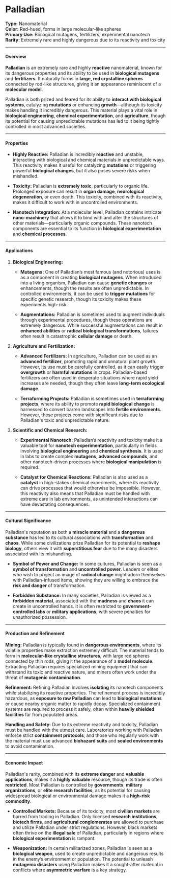 # Palladian

**Type:** Nanomaterial  
**Color:** Red-hued, forms in large molecular-like spheres  
**Primary Use:** Biological mutagens, fertilizers, experimental nanotech  
**Rarity:** Extremely rare and highly dangerous due to its reactivity and toxicity

---

#### **Overview**

**Palladian** is an extremely rare and highly **reactive** nanomaterial, known for its dangerous properties and its ability to be used in **biological mutagens** and **fertilizers**. It naturally forms in **large, red crystalline spheres** connected by rod-like structures, giving it an appearance reminiscent of a **molecular model**.

Palladian is both prized and feared for its ability to **interact with biological systems**, catalyzing **mutations** or enhancing **growth**—although its toxicity makes handling it incredibly dangerous. This material plays a vital role in **biological engineering**, **chemical experimentation**, and **agriculture**, though its potential for causing unpredictable mutations has led to it being tightly controlled in most advanced societies.

---

#### **Properties**

- **Highly Reactive:** Palladian is incredibly **reactive** and unstable, interacting with biological and chemical materials in unpredictable ways. This reactivity makes it useful for catalyzing **mutations** or triggering powerful **biological changes**, but it also poses severe risks when mishandled.
    
- **Toxicity:** Palladian is **extremely toxic**, particularly to organic life. Prolonged exposure can result in **organ damage**, **neurological degeneration**, or even death. This toxicity, combined with its reactivity, makes it difficult to work with in uncontrolled environments.
    
- **Nanotech Integration:** At a molecular level, Palladian contains intricate **nano-machinery** that allows it to bind with and alter the structures of other materials—particularly organic compounds. These nanotech components are essential to its function in **biological experimentation** and **chemical processes**.
    

---

#### **Applications**

1. **Biological Engineering:**
    
    - **Mutagens:** One of Palladian’s most famous (and notorious) uses is as a component in creating **biological mutagens**. When introduced into a living organism, Palladian can cause **genetic changes** or enhancements, though the results are often unpredictable. In controlled environments, it can be used to **trigger mutations** for specific genetic research, though its toxicity makes these experiments high-risk.
        
    - **Augmentations:** Palladian is sometimes used to augment individuals through experimental procedures, though these operations are extremely dangerous. While successful augmentations can result in **enhanced abilities** or **radical biological transformations**, failures often result in catastrophic **cellular damage** or death.
        
2. **Agriculture and Fertilization:**
    
    - **Advanced Fertilizers:** In agriculture, Palladian can be used as an **advanced fertilizer**, promoting rapid and unnatural plant growth. However, its use must be carefully controlled, as it can easily trigger **overgrowth** or **harmful mutations** in crops. Palladian-based fertilizers are often used in desperate situations where rapid yield increases are needed, though they often leave **long-term ecological damage**.
        
    - **Terraforming Projects:** Palladian is sometimes used in **terraforming projects**, where its ability to promote **rapid biological change** is harnessed to convert barren landscapes into **fertile environments**. However, these projects come with significant risks due to Palladian's toxic and unpredictable nature.
        
3. **Scientific and Chemical Research:**
    
    - **Experimental Nanotech:** Palladian’s reactivity and toxicity make it a valuable tool for **nanotech experimentation**, particularly in fields involving **biological engineering** and **chemical synthesis**. It is used in labs to create complex **mutagens**, **advanced compounds**, and other nanotech-driven processes where **biological manipulation** is required.
        
    - **Catalyst for Chemical Reactions:** Palladian is also used as a **catalyst** in high-stakes chemical experiments, where its reactivity can drive processes that would otherwise be impossible. However, this reactivity also means that Palladian must be handled with extreme care in lab environments, as unintended interactions can have devastating consequences.
        

---

#### **Cultural Significance**

Palladian's reputation as both a **miracle material** and a **dangerous substance** has led to its cultural associations with **transformation** and **chaos**. While some civilizations prize Palladian for its potential to **reshape biology**, others view it with **superstitious fear** due to the many disasters associated with its mishandling.

- **Symbol of Power and Change:** In some cultures, Palladian is seen as a **symbol of transformation** and **uncontrolled power**. Leaders or elites who wish to project an image of **radical change** might adorn themselves with Palladian-infused items, showing they are willing to embrace the **risk and danger** of transformation.
    
- **Forbidden Substance:** In many societies, Palladian is viewed as a **forbidden material**, associated with the **madness** and **chaos** it can create in uncontrolled hands. It is often restricted to **government-controlled labs** or **military applications**, with severe penalties for unauthorized possession.
    

---

#### **Production and Refinement**

**Mining:** Palladian is typically found in **dangerous environments**, where its volatile properties make extraction extremely difficult. The material tends to form in **molecular-like crystalline structures**, with large red spheres connected by thin rods, giving it the appearance of a **model molecule**. Extracting Palladian requires specialized mining equipment that can withstand its toxic and reactive nature, and miners often work under the threat of **mutagenic contamination**.

**Refinement:** Refining Palladian involves **isolating** its nanotech components while stabilizing its reactive properties. The refinement process is incredibly hazardous, as **exposure to raw Palladian** can lead to **biological mutations** or cause nearby organic matter to rapidly decay. Specialized containment systems are required to process it safely, often within **heavily shielded facilities** far from populated areas.

**Handling and Safety:** Due to its extreme reactivity and toxicity, Palladian must be handled with the utmost care. Laboratories working with Palladian enforce strict **containment protocols**, and those who regularly work with the material must use advanced **biohazard suits** and **sealed environments** to avoid contamination.

---

#### **Economic Impact**

Palladian's rarity, combined with its **extreme danger** and **valuable applications**, makes it a **highly valuable** resource, though its trade is often **restricted**. Most Palladian is controlled by **governments**, **military organizations**, or **elite research facilities**, as its potential for causing widespread biological or environmental damage makes it a **high-risk commodity**.

- **Controlled Markets:** Because of its toxicity, most **civilian markets** are barred from trading in Palladian. Only licensed **research institutions**, **biotech firms**, and **agricultural conglomerates** are allowed to purchase and utilize Palladian under strict regulations. However, black markets often thrive on the **illegal sale** of Palladian, particularly in regions where **biological experimentation** is rampant.
    
- **Weaponization:** In certain militarized zones, Palladian is seen as a **biological weapon**, used to create unpredictable and dangerous results in the enemy’s environment or population. The potential to unleash **mutagenic disasters** using Palladian makes it a sought-after material in conflicts where **asymmetric warfare** is a key strategy.